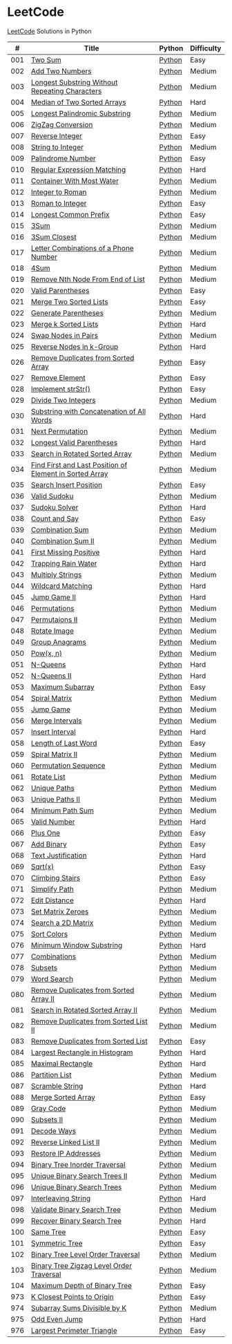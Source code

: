 # LeetCode

[LeetCode](https://leetcode.com/) Solutions in Python

| # | Title | Python | Difficulty |
|---| ----- | ------ | ---------- |
|001|[Two Sum](https://leetcode.com/problems/two-sum/)|[Python](./Python/001.md)|Easy|
|002|[Add Two Numbers](https://leetcode.com/problems/add-two-numbers/)|[Python](./Python/002.md)|Medium|
|003|[Longest Substring Without Repeating Characters](https://leetcode.com/problems/longest-substring-without-repeating-characters/)|[Python](./Python/003.md)|Medium|
|004|[Median of Two Sorted Arrays](https://leetcode.com/problems/median-of-two-sorted-arrays/)|[Python](./Python/004.md)|Hard|
|005|[Longest Palindromic Substring](https://leetcode.com/problems/longest-palindromic-substring/)|[Python](./Python/005.md)|Medium|
|006|[ZigZag Conversion](https://leetcode.com/problems/zigzag-conversion/)|[Python](./Python/006.md)|Medium|
|007|[Reverse Integer](https://leetcode.com/problems/reverse-integer/)|[Python](./Python/007.md)|Easy|
|008|[String to Integer](https://leetcode.com/problems/string-to-integer-atoi/)|[Python](./Python/008.md)|Medium|
|009|[Palindrome Number](https://leetcode.com/problems/palindrome-number/)|[Python](./Python/009.md)|Easy|
|010|[Regular Expression Matching](https://leetcode.com/problems/regular-expression-matching/)|[Python](./Python/010.md)|Hard|
|011|[Container With Most Water](https://leetcode.com/problems/container-with-most-water/)|[Python](./Python/011.md)|Medium|
|012|[Integer to Roman](https://leetcode.com/problems/integer-to-roman/)|[Python](./Python/012.md)|Medium|
|013|[Roman to Integer](https://leetcode.com/problems/roman-to-integer/)|[Python](./Python/013.md)|Easy|
|014|[Longest Common Prefix](https://leetcode.com/problems/longest-common-prefix/)|[Python](./Python/014.md)|Easy|
|015|[3Sum](https://leetcode.com/problems/3sum/)|[Python](./Python/015.md)|Medium|
|016|[3Sum Closest](https://leetcode.com/problems/3sum-closest/)|[Python](./Python/016.md)|Medium|
|017|[Letter Combinations of a Phone Number](https://leetcode.com/problems/letter-combinations-of-a-phone-number/)|[Python](./Python/017.md)|Medium|
|018|[4Sum](https://leetcode.com/problems/4sum/)|[Python](./Python/018.md)|Medium|
|019|[Remove Nth Node From End of List](https://leetcode.com/problems/remove-nth-node-from-end-of-list/)|[Python](./Python/019.md)|Medium|
|020|[Valid Parentheses](https://leetcode.com/problems/valid-parentheses/)|[Python](./Python/020.md)|Easy|
|021|[Merge Two Sorted Lists](https://leetcode.com/problems/merge-two-sorted-lists/)|[Python](./Python/021.md)|Easy|
|022|[Generate Parentheses](https://leetcode.com/problems/generate-parentheses/)|[Python](./Python/022.md)|Medium|
|023|[Merge k Sorted Lists](https://leetcode.com/problems/merge-k-sorted-lists/)|[Python](./Python/023.md)|Hard|
|024|[Swap Nodes in Pairs](https://leetcode.com/problems/swap-nodes-in-pairs/)|[Python](./Python/024.md)|Medium|
|025|[Reverse Nodes in k-Group](https://leetcode.com/problems/reverse-nodes-in-k-group/)|[Python](./Python/025.md)|Hard|
|026|[Remove Duplicates from Sorted Array](https://leetcode.com/problems/remove-duplicates-from-sorted-array/)|[Python](./Python/026.md)|Easy|
|027|[Remove Element](https://leetcode.com/problems/remove-element/)|[Python](./Python/027.md)|Easy|
|028|[Implement strStr()](https://leetcode.com/problems/implement-strstr/)|[Python](./Python/028.md)|Easy|
|029|[Divide Two Integers](https://leetcode.com/problems/divide-two-integers/)|[Python](./Python/029.md)|Medium|
|030|[Substring with Concatenation of All Words](https://leetcode.com/problems/substring-with-concatenation-of-all-words/)|[Python](./Python/030.md)|Hard|
|031|[Next Permutation](https://leetcode.com/problems/next-permutation/)|[Python](./Python/031.md)|Medium|
|032|[Longest Valid Parentheses](https://leetcode.com/problems/longest-valid-parentheses/)|[Python](./Python/032.md)|Hard|
|033|[Search in Rotated Sorted Array](https://leetcode.com/problems/search-in-rotated-sorted-array/)|[Python](./Python/033.md)|Medium|
|034|[Find First and Last Position of Element in Sorted Array](https://leetcode.com/problems/find-first-and-last-position-of-element-in-sorted-array/)|[Python](./Python/034.md)|Medium|
|035|[Search Insert Position](https://leetcode.com/problems/search-insert-position/)|[Python](./Python/035.md)|Easy|
|036|[Valid Sudoku](https://leetcode.com/problems/valid-sudoku/)|[Python](./Python/036.md)|Medium|
|037|[Sudoku Solver](https://leetcode.com/problems/sudoku-solver/)|[Python](./Python/037.md)|Hard|
|038|[Count and Say](https://leetcode.com/problems/count-and-say/)|[Python](./Python/038.md)|Easy|
|039|[Combination Sum](https://leetcode.com/problems/combination-sum/)|[Python](./Python/039.md)|Medium|
|040|[Combination Sum II](https://leetcode.com/problems/combination-sum-ii/)|[Python](./Python/040.md)|Medium|
|041|[First Missing Positive](https://leetcode.com/problems/first-missing-positive/)|[Python](./Python/041.md)|Hard|
|042|[Trapping Rain Water](https://leetcode.com/problems/trapping-rain-water/)|[Python](./Python/042.md)|Hard|
|043|[Multiply Strings](https://leetcode.com/problems/multiply-strings/)|[Python](./Python/043.md)|Medium|
|044|[Wildcard Matching](https://leetcode.com/problems/wildcard-matching/)|[Python](./Python/044.md)|Hard|
|045|[Jump Game II](https://leetcode.com/problems/jump-game-ii/)|[Python](./Python/045.md)|Hard|
|046|[Permutations](https://leetcode.com/problems/permutations/)|[Python](./Python/046.md)|Medium|
|047|[Permutaions II](https://leetcode.com/problems/permutations-ii/)|[Python](./Python/047.md)|Medium|
|048|[Rotate Image](https://leetcode.com/problems/rotate-image/)|[Python](./Python/048.md)|Medium|
|049|[Group Anagrams](https://leetcode.com/problems/group-anagrams/)|[Python](./Python/049.md)|Medium|
|050|[Pow(x, n)](https://leetcode.com/problems/powx-n/)|[Python](./Python/050.md)|Medium|
|051|[N-Queens](https://leetcode.com/problems/n-queens/)|[Python](./Python/051.md)|Hard|
|052|[N-Queens II](https://leetcode.com/problems/n-queens-ii/)|[Python](./Python/052.md)|Hard|
|053|[Maximum Subarray](https://leetcode.com/problems/maximum-subarray/)|[Python](./Python/053.md)|Easy|
|054|[Spiral Matrix](https://leetcode.com/problems/spiral-matrix/)|[Python](./Python/054.md)|Medium|
|055|[Jump Game](https://leetcode.com/problems/jump-game/)|[Python](./Python/055.md)|Medium|
|056|[Merge Intervals](https://leetcode.com/problems/merge-intervals/)|[Python](./Python/056.md)|Medium|
|057|[Insert Interval](https://leetcode.com/problems/insert-interval/)|[Python](./Python/057.md)|Hard|
|058|[Length of Last Word](https://leetcode.com/problems/length-of-last-word/)|[Python](./Python/058.md)|Easy|
|059|[Spiral Matrix II](https://leetcode.com/problems/spiral-matrix-ii/)|[Python](./Python/059.md)|Medium|
|060|[Permutation Sequence](https://leetcode.com/problems/permutation-sequence/)|[Python](./Python/060.md)|Medium|
|061|[Rotate List](https://leetcode.com/problems/rotate-list/)|[Python](./Python/061.md)|Medium|
|062|[Unique Paths](https://leetcode.com/problems/unique-paths/)|[Python](./Python/062.md)|Medium|
|063|[Unique Paths II](https://leetcode.com/problems/unique-paths-ii/)|[Python](./Python/063.md)|Medium|
|064|[Minimum Path Sum](https://leetcode.com/problems/minimum-path-sum/)|[Python](./Python/064.md)|Medium|
|065|[Valid Number](https://leetcode.com/problems/valid-number/)|[Python](./Python/065.md)|Hard|
|066|[Plus One](https://leetcode.com/problems/plus-one/)|[Python](./Python/066.md)|Easy|
|067|[Add Binary](https://leetcode.com/problems/add-binary/)|[Python](./Python/067.md)|Easy|
|068|[Text Justification](https://leetcode.com/problems/valid-number/)|[Python](./Python/068.md)|Hard|
|069|[Sqrt(x)](https://leetcode.com/problems/sqrtx/)|[Python](./Python/069.md)|Easy|
|070|[Climbing Stairs](https://leetcode.com/problems/climbing-stairs/)|[Python](./Python/070.md)|Easy|
|071|[Simplify Path](https://leetcode.com/problems/simplify-path/)|[Python](./Python/071.md)|Medium|
|072|[Edit Distance](https://leetcode.com/problems/edit-distance/)|[Python](./Python/072.md)|Hard|
|073|[Set Matrix Zeroes](https://leetcode.com/problems/set-matrix-zeroes/)|[Python](./Python/073.md)|Medium|
|074|[Search a 2D Matrix](https://leetcode.com/problems/search-a-2d-matrix/)|[Python](./Python/074.md)|Medium|
|075|[Sort Colors](https://leetcode.com/problems/sort-colors/)|[Python](./Python/075.md)|Medium|
|076|[Minimum Window Substring](https://leetcode.com/problems/minimum-window-substring/)|[Python](./Python/076.md)|Hard|
|077|[Combinations](https://leetcode.com/problems/combinations/)|[Python](./Python/077.md)|Medium|
|078|[Subsets](https://leetcode.com/problems/subsets/)|[Python](./Python/078.md)|Medium|
|079|[Word Search](https://leetcode.com/problems/word-search/)|[Python](./Python/079.md)|Medium|
|080|[Remove Duplicates from Sorted Array II](https://leetcode.com/problems/remove-duplicates-from-sorted-array-ii/)|[Python](./Python/080.md)|Medium|
|081|[Search in Rotated Sorted Array II](https://leetcode.com/problems/search-in-rotated-sorted-array-ii/)|[Python](./Python/081.md)|Medium|
|082|[Remove Duplicates from Sorted List II](https://leetcode.com/problems/remove-duplicates-from-sorted-list-ii/)|[Python](./Python/082.md)|Medium|
|083|[Remove Duplicates from Sorted List](https://leetcode.com/problems/remove-duplicates-from-sorted-list/)|[Python](./Python/083.md)|Easy|
|084|[Largest Rectangle in Histogram](https://leetcode.com/problems/largest-rectangle-in-histogram/)|[Python](./Python/084.md)|Hard|
|085|[Maximal Rectangle](https://leetcode.com/problems/maximal-rectangle/)|[Python](./Python/085.md)|Hard|
|086|[Partition List](https://leetcode.com/problems/partition-list/)|[Python](./Python/086.md)|Medium|
|087|[Scramble String](https://leetcode.com/problems/scramble-string/)|[Python](./Python/087.md)|Hard|
|088|[Merge Sorted Array](https://leetcode.com/problems/merge-sorted-array/)|[Python](./Python/088.md)|Easy|
|089|[Gray Code](https://leetcode.com/problems/gray-code/)|[Python](./Python/089.md)|Medium|
|090|[Subsets II](https://leetcode.com/problems/subsets-ii/)|[Python](./Python/090.md)|Medium|
|091|[Decode Ways](https://leetcode.com/problems/decode-ways/)|[Python](./Python/091.md)|Medium|
|092|[Reverse Linked List II](https://leetcode.com/problems/reverse-linked-list-ii/)|[Python](./Python/092.md)|Medium|
|093|[Restore IP Addresses](https://leetcode.com/problems/restore-ip-addresses/)|[Python](./Python/093.md)|Medium|
|094|[Binary Tree Inorder Traversal](https://leetcode.com/problems/binary-tree-inorder-traversal/)|[Python](./Python/094.md)|Medium|
|095|[Unique Binary Search Trees II](https://leetcode.com/problems/unique-binary-search-trees-ii/)|[Python](./Python/095.md)|Medium|
|096|[Unique Binary Search Trees](https://leetcode.com/problems/unique-binary-search-trees/)|[Python](./Python/096.md)|Medium|
|097|[Interleaving String](https://leetcode.com/problems/interleaving-string/)|[Python](./Python/097.md)|Hard|
|098|[Validate Binary Search Tree](https://leetcode.com/problems/validate-binary-search-tree/)|[Python](./Python/098.md)|Medium|
|099|[Recover Binary Search Tree](https://leetcode.com/problems/recover-binary-search-tree/)|[Python](./Python/099.md)|Hard|
|100|[Same Tree](https://leetcode.com/problems/same-tree/)|[Python](./Python/100.md)|Easy|
|101|[Symmetric Tree](https://leetcode.com/problems/symmetric-tree/)|[Python](./Python/101.md)|Easy|
|102|[Binary Tree Level Order Traversal](https://leetcode.com/problems/binary-tree-level-order-traversal/)|[Python](./Python/102.md)|Medium|
|103|[Binary Tree Zigzag Level Order Traversal](https://leetcode.com/problems/binary-tree-zigzag-level-order-traversal/)|[Python](./Python/103.md)|Medium|
|104|[Maximum Depth of Binary Tree](https://leetcode.com/problems/maximum-depth-of-binary-tree/)|[Python](./Python/104.md)|Easy|
|973|[K Closest Points to Origin](https://leetcode.com/problems/k-closest-points-to-origin/)|[Python](./Python/973.md)|Easy|
|974|[Subarray Sums Divisible by K](https://leetcode.com/problems/subarray-sums-divisible-by-k/)|[Python](./Python/974.md)|Medium|
|975|[Odd Even Jump](https://leetcode.com/problems/odd-even-jump/)|[Python](./Python/975.md)|Hard|
|976|[Largest Perimeter Triangle](https://leetcode.com/problems/largest-perimeter-triangle/)|[Python](./Python/976.md)|Easy|
